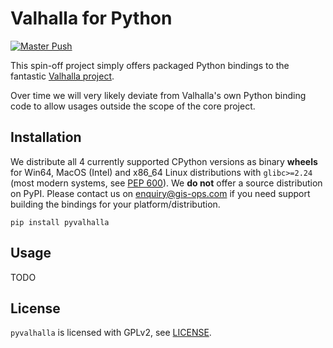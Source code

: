 # Valhalla for Python
[![Master Push](https://github.com/gis-ops/valhalla-py/actions/workflows/push_master.yml/badge.svg)](https://github.com/gis-ops/valhalla-py/actions/workflows/push_master.yml)

This spin-off project simply offers packaged Python bindings to the fantastic [Valhalla project](https://github.com/valhalla/valhalla).

Over time we will very likely deviate from Valhalla's own Python binding code to allow usages outside the scope of the core project.

## Installation
 
We distribute all 4 currently supported CPython versions as binary **wheels** for Win64, MacOS (Intel) and x86_64 Linux distributions with `glibc>=2.24` (most modern systems, see [PEP 600](https://www.python.org/dev/peps/pep-0600/)). We **do not** offer a source distribution on PyPI. Please contact us on enquiry@gis-ops.com if you need support building the bindings for your platform/distribution.

`pip install pyvalhalla`

## Usage

TODO

## License

`pyvalhalla` is licensed with GPLv2, see [LICENSE](./LICENSE).
